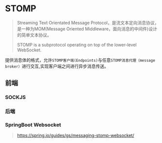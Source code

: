 # STOMP

> Streaming Text Orientated Message Protocol，是流文本定向消息协议，是一种为MOM(Message Oriented Middleware，面向消息的中间件)设计的简单文本协议。
>
> STOMP is a subprotocol operating on top of the lower-level WebSocket.

提供消息体的格式，允许`STOMP客户端(Endpoints)`与任意`STOMP消息代理（message broker）`进行交互,实现客户端之间进行异步消息传送。

## 前端

### SOCKJS



### 后端

### SpringBoot Websocket

> https://spring.io/guides/gs/messaging-stomp-websocket/
